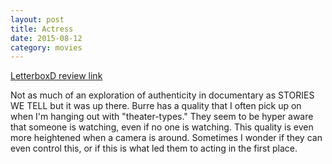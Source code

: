 ```yaml
---
layout: post
title: Actress 
date: 2015-08-12
category: movies
---
```

 
[LetterboxD review link](http://letterboxd.com/samarthbhaskar/film/actress-2014/)

 Not as much of an exploration of authenticity in documentary as STORIES WE TELL but it was up there. Burre has a quality that I often pick up on when I'm hanging out with "theater-types." They seem to be hyper aware that someone is watching, even if no one is watching. This quality is even more heightened when a camera is around. Sometimes I wonder if they can even control this, or if this is what led them to acting in the first place. 

